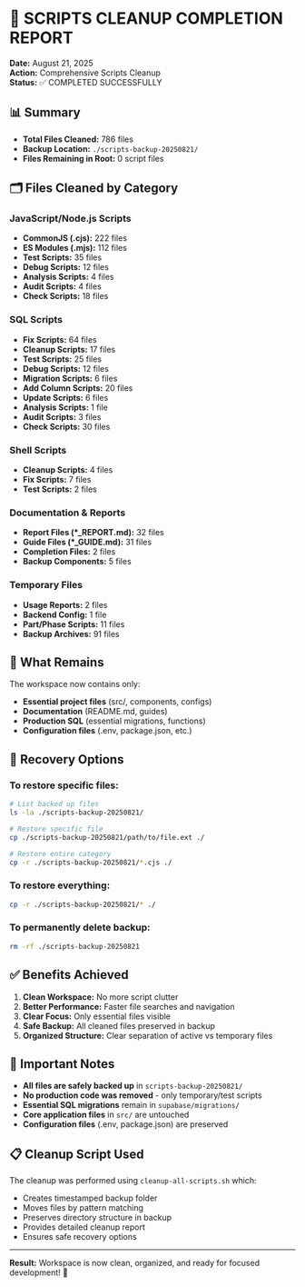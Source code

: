 # 🧹 SCRIPTS CLEANUP COMPLETION REPORT

**Date:** August 21, 2025  
**Action:** Comprehensive Scripts Cleanup  
**Status:** ✅ COMPLETED SUCCESSFULLY

## 📊 Summary

- **Total Files Cleaned:** 786 files
- **Backup Location:** `./scripts-backup-20250821/`
- **Files Remaining in Root:** 0 script files

## 🗂️ Files Cleaned by Category

### JavaScript/Node.js Scripts
- **CommonJS (.cjs):** 222 files
- **ES Modules (.mjs):** 112 files  
- **Test Scripts:** 35 files
- **Debug Scripts:** 12 files
- **Analysis Scripts:** 4 files
- **Audit Scripts:** 4 files
- **Check Scripts:** 18 files

### SQL Scripts
- **Fix Scripts:** 64 files
- **Cleanup Scripts:** 17 files
- **Test Scripts:** 25 files
- **Debug Scripts:** 12 files
- **Migration Scripts:** 6 files
- **Add Column Scripts:** 20 files
- **Update Scripts:** 6 files
- **Analysis Scripts:** 1 file
- **Audit Scripts:** 3 files
- **Check Scripts:** 30 files

### Shell Scripts
- **Cleanup Scripts:** 4 files
- **Fix Scripts:** 7 files
- **Test Scripts:** 2 files

### Documentation & Reports
- **Report Files (*_REPORT.md):** 32 files
- **Guide Files (*_GUIDE.md):** 31 files
- **Completion Files:** 2 files
- **Backup Components:** 5 files

### Temporary Files
- **Usage Reports:** 2 files
- **Backend Config:** 1 file
- **Part/Phase Scripts:** 11 files
- **Backup Archives:** 91 files

## 🎯 What Remains

The workspace now contains only:
- **Essential project files** (src/, components, configs)
- **Documentation** (README.md, guides)
- **Production SQL** (essential migrations, functions)
- **Configuration files** (.env, package.json, etc.)

## 🔄 Recovery Options

### To restore specific files:
```bash
# List backed up files
ls -la ./scripts-backup-20250821/

# Restore specific file
cp ./scripts-backup-20250821/path/to/file.ext ./

# Restore entire category
cp -r ./scripts-backup-20250821/*.cjs ./
```

### To restore everything:
```bash
cp -r ./scripts-backup-20250821/* ./
```

### To permanently delete backup:
```bash
rm -rf ./scripts-backup-20250821
```

## ✅ Benefits Achieved

1. **Clean Workspace:** No more script clutter
2. **Better Performance:** Faster file searches and navigation
3. **Clear Focus:** Only essential files visible
4. **Safe Backup:** All cleaned files preserved in backup
5. **Organized Structure:** Clear separation of active vs temporary files

## 🚨 Important Notes

- **All files are safely backed up** in `scripts-backup-20250821/`
- **No production code was removed** - only temporary/test scripts
- **Essential SQL migrations** remain in `supabase/migrations/`
- **Core application files** in `src/` are untouched
- **Configuration files** (.env, package.json) are preserved

## 📋 Cleanup Script Used

The cleanup was performed using `cleanup-all-scripts.sh` which:
- Creates timestamped backup folder
- Moves files by pattern matching
- Preserves directory structure in backup
- Provides detailed cleanup report
- Ensures safe recovery options

---

**Result:** Workspace is now clean, organized, and ready for focused development! 🎉
